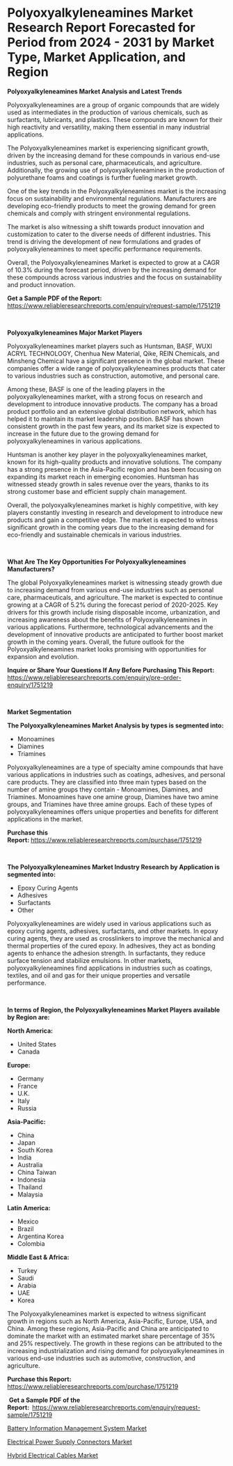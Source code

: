 <p><h1>Polyoxyalkyleneamines Market Research Report Forecasted for Period from 2024 -  2031 by Market Type, Market Application, and Region</h1></p><p><strong>Polyoxyalkyleneamines Market Analysis and Latest Trends</strong></p>
<p><p>Polyoxyalkyleneamines are a group of organic compounds that are widely used as intermediates in the production of various chemicals, such as surfactants, lubricants, and plastics. These compounds are known for their high reactivity and versatility, making them essential in many industrial applications.</p><p>The Polyoxyalkyleneamines market is experiencing significant growth, driven by the increasing demand for these compounds in various end-use industries, such as personal care, pharmaceuticals, and agriculture. Additionally, the growing use of polyoxyalkyleneamines in the production of polyurethane foams and coatings is further fueling market growth.</p><p>One of the key trends in the Polyoxyalkyleneamines market is the increasing focus on sustainability and environmental regulations. Manufacturers are developing eco-friendly products to meet the growing demand for green chemicals and comply with stringent environmental regulations.</p><p>The market is also witnessing a shift towards product innovation and customization to cater to the diverse needs of different industries. This trend is driving the development of new formulations and grades of polyoxyalkyleneamines to meet specific performance requirements.</p><p>Overall, the Polyoxyalkyleneamines Market is expected to grow at a CAGR of 10.3% during the forecast period, driven by the increasing demand for these compounds across various industries and the focus on sustainability and product innovation.</p></p>
<p><strong>Get a Sample PDF of the Report:&nbsp;</strong> <a href="https://www.reliableresearchreports.com/enquiry/request-sample/1751219">https://www.reliableresearchreports.com/enquiry/request-sample/1751219</a></p>
<p>&nbsp;</p>
<p><strong>Polyoxyalkyleneamines Major Market Players</strong></p>
<p><p>Polyoxyalkyleneamines market players such as Huntsman, BASF, WUXI ACRYL TECHNOLOGY, Chenhua New Material, Qike, REIN Chemicals, and Minsheng Chemical have a significant presence in the global market. These companies offer a wide range of polyoxyalkyleneamines products that cater to various industries such as construction, automotive, and personal care.</p><p>Among these, BASF is one of the leading players in the polyoxyalkyleneamines market, with a strong focus on research and development to introduce innovative products. The company has a broad product portfolio and an extensive global distribution network, which has helped it to maintain its market leadership position. BASF has shown consistent growth in the past few years, and its market size is expected to increase in the future due to the growing demand for polyoxyalkyleneamines in various applications.</p><p>Huntsman is another key player in the polyoxyalkyleneamines market, known for its high-quality products and innovative solutions. The company has a strong presence in the Asia-Pacific region and has been focusing on expanding its market reach in emerging economies. Huntsman has witnessed steady growth in sales revenue over the years, thanks to its strong customer base and efficient supply chain management.</p><p>Overall, the polyoxyalkyleneamines market is highly competitive, with key players constantly investing in research and development to introduce new products and gain a competitive edge. The market is expected to witness significant growth in the coming years due to the increasing demand for eco-friendly and sustainable chemicals in various industries.</p></p>
<p>&nbsp;</p>
<p><strong>What Are The Key Opportunities For Polyoxyalkyleneamines Manufacturers?</strong></p>
<p><p>The global Polyoxyalkyleneamines market is witnessing steady growth due to increasing demand from various end-use industries such as personal care, pharmaceuticals, and agriculture. The market is expected to continue growing at a CAGR of 5.2% during the forecast period of 2020-2025. Key drivers for this growth include rising disposable income, urbanization, and increasing awareness about the benefits of Polyoxyalkyleneamines in various applications. Furthermore, technological advancements and the development of innovative products are anticipated to further boost market growth in the coming years. Overall, the future outlook for the Polyoxyalkyleneamines market looks promising with opportunities for expansion and evolution.</p></p>
<p><strong>Inquire or Share Your Questions If Any Before Purchasing This Report:</strong> <a href="https://www.reliableresearchreports.com/enquiry/pre-order-enquiry/1751219">https://www.reliableresearchreports.com/enquiry/pre-order-enquiry/1751219</a></p>
<p>&nbsp;</p>
<p><strong>Market Segmentation</strong></p>
<p><strong>The Polyoxyalkyleneamines Market Analysis by types is segmented into:</strong></p>
<p><ul><li>Monoamines</li><li>Diamines</li><li>Triamines</li></ul></p>
<p><p>Polyoxyalkyleneamines are a type of specialty amine compounds that have various applications in industries such as coatings, adhesives, and personal care products. They are classified into three main types based on the number of amine groups they contain - Monoamines, Diamines, and Triamines. Monoamines have one amine group, Diamines have two amine groups, and Triamines have three amine groups. Each of these types of polyoxyalkyleneamines offers unique properties and benefits for different applications in the market.</p></p>
<p><strong>Purchase this Report:&nbsp;</strong><a href="https://www.reliableresearchreports.com/purchase/1751219">https://www.reliableresearchreports.com/purchase/1751219</a></p>
<p>&nbsp;</p>
<p><strong>The Polyoxyalkyleneamines Market Industry Research by Application is segmented into:</strong></p>
<p><ul><li>Epoxy Curing Agents</li><li>Adhesives</li><li>Surfactants</li><li>Other</li></ul></p>
<p><p>Polyoxyalkyleneamines are widely used in various applications such as epoxy curing agents, adhesives, surfactants, and other markets. In epoxy curing agents, they are used as crosslinkers to improve the mechanical and thermal properties of the cured epoxy. In adhesives, they act as bonding agents to enhance the adhesion strength. In surfactants, they reduce surface tension and stabilize emulsions. In other markets, polyoxyalkyleneamines find applications in industries such as coatings, textiles, and oil and gas for their unique properties and versatile performance.</p></p>
<p>&nbsp;</p>
<p><strong>In terms of Region, the Polyoxyalkyleneamines Market Players available by Region are:</strong></p>
<p>
    <p> <strong> North America: </strong>
        <ul>
            <li>United States</li>
            <li>Canada</li>
        </ul>
        </p> 
    <p> <strong> Europe: </strong>
        <ul>
            <li>Germany</li>
            <li>France</li>
            <li>U.K.</li>
            <li>Italy</li>
            <li>Russia</li>
        </ul>
        </p> 
    <p> <strong> Asia-Pacific: </strong>
        <ul>
            <li>China</li>
            <li>Japan</li>
            <li>South Korea</li>
            <li>India</li>
            <li>Australia</li>
            <li>China Taiwan</li>
            <li>Indonesia</li>
            <li>Thailand</li>
            <li>Malaysia</li>
        </ul>
        </p> 
    <p> <strong> Latin America: </strong>
        <ul>
            <li>Mexico</li>
            <li>Brazil</li>
            <li>Argentina Korea</li>
            <li>Colombia</li>
        </ul>
        </p> 
    <p> <strong> Middle East & Africa: </strong>
        <ul>
            <li>Turkey</li>
            <li>Saudi</li>
            <li>Arabia</li>
            <li>UAE</li>
            <li>Korea</li>
        </ul>
    </p>
    </p>
<p><p>The Polyoxyalkyleneamines market is expected to witness significant growth in regions such as North America, Asia-Pacific, Europe, USA, and China. Among these regions, Asia-Pacific and China are anticipated to dominate the market with an estimated market share percentage of 35% and 25% respectively. The growth in these regions can be attributed to the increasing industrialization and rising demand for polyoxyalkyleneamines in various end-use industries such as automotive, construction, and agriculture.</p></p>
<p><strong>Purchase this Report: </strong><a href="https://www.reliableresearchreports.com/purchase/1751219">https://www.reliableresearchreports.com/purchase/1751219</a></p>
<p>&nbsp;<strong>Get a Sample PDF of the Report:&nbsp;&nbsp;</strong><a href="https://www.reliableresearchreports.com/enquiry/request-sample/1751219">https://www.reliableresearchreports.com/enquiry/request-sample/1751219</a></p>
<p><strong></strong></p>
<p><p><a href="https://view.publitas.com/reportprime-1/battery-information-management-system-market-centers-on-aspects-such-as-market-growth-market-share-market-opportunity-and-projected-forecasts-spanning-from-2023-to-2030/">Battery Information Management System Market</a></p><p><a href="https://view.publitas.com/reportprime-1/electrical-power-supply-connectors-market-offers-provide-insightful-data-for-the-time-period-from-2023-to-2030-and-also-provide-analysis-based-on-application-type-and-region/">Electrical Power Supply Connectors Market</a></p><p><a href="https://view.publitas.com/reportprime-1/hybrid-electrical-cables-market-provides-detailed-segmentation-of-this-market-based-on-type-application-and-region-and-forecast-for-the-period-from-2023-2030/">Hybrid Electrical Cables Market</a></p></p>